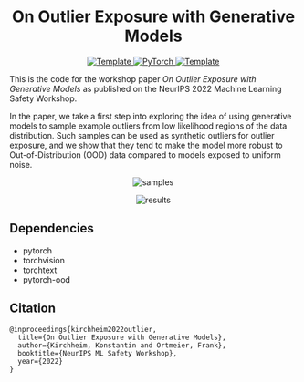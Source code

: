 
<div align="center">

# On Outlier Exposure with Generative Models 

<a href="https://openreview.net/forum?id=SU7OAfhc8OM">
    <img alt="Template" src="https://img.shields.io/badge/Paper-OpenReview-7d1803">
</a>

<a href="https://pytorch.org/get-started/locally/">
    <img alt="PyTorch" src="https://img.shields.io/badge/PyTorch-ee4c2c?logo=pytorch&logoColor=white">
</a>
<a href="https://github.com/kkirchheim/pytorch-ood">
    <img alt="Template" src="https://img.shields.io/badge/-PyTorch--OOD-017F2F?style=flat&logo=github&labelColor=gray">
</a>


</div>

This is the code for the workshop paper *On Outlier Exposure with Generative Models* as published 
on the NeurIPS 2022 Machine Learning Safety Workshop. 

In the paper, we take a first step into exploring the idea of using generative models to sample example outliers from low likelihood regions of the data 
distribution.
Such samples can be used as synthetic outliers for outlier exposure, and we show that they tend to make the model more robust to Out-of-Distribution (OOD) data compared to models exposed to uniform noise. 


<div align="center">

![samples](img/cover-samples.png)



![results](img/results-base.png)

</div>


## Dependencies

* pytorch 
* torchvision
* torchtext
* pytorch-ood

## Citation 

```
@inproceedings{kirchheim2022outlier,
  title={On Outlier Exposure with Generative Models},
  author={Kirchheim, Konstantin and Ortmeier, Frank},
  booktitle={NeurIPS ML Safety Workshop},
  year={2022}
}
```



